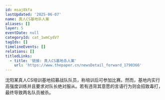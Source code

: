 ```yaml
---
id: msaj8kfa
lastUpdated: '2025-06-07'
name: 真人CS基地杀人案
aliases: []
layer: 5
eventDate: null
categoryId: cat_1wmCydV7
tagIds: []
timelineEvents: []
relations: []
titledLinks:
  - title: '链接: 真人CS基地杀人案'
    url: 'https://www.thepaper.cn/newsDetail_forward_1790366'
---
```

沈阳某真人CS培训基地招募战队队员，称培训后可参加比赛。然而，基地内实行高强度训练并且要求对队长绝对服从。若有违背其意愿的言语行为则会招致毒打，最终导致两名队员被杀。
